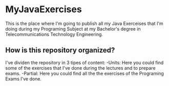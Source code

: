 # MyJavaExercises

This is the place where I'm going to publish all my Java Exerceises that I'm doing during my Programing Subject at my Bachelor's degree in Telecommunications Technology Engineering.

## How is this repository organized?
I've dividen the repository in 3 tipes of content:
-Units: Here you could find some of the exercises that I've done during the lectures and to prepare exams.
-Partial: Here you could find all the the exercises of the Programing Exams I've done.

